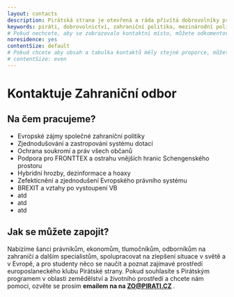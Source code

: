 ```yaml
---
layout: contacts
description: Pirátská strana je otevřená a ráda přivítá dobrovolníky pro oblasti v zahraničí a mezinárodní politice.
keywords: piráti, dobrovolnictví, zahraniční politika, mezinárodní politika
# Pokud nechcete, aby se zobrazovalo kontaktní místo, můžete odkomentovat následující řádek:
noresidence: yes
contentSize: default
# Pokud chcete aby obsah a tabulka kontaktů měly stejné proporce, můžete použít:
# contentSize: even
---
```


<div class="o-section-header o-section-header--indented">
  <h1 class="t-h2-alt">Kontaktuje Zahraniční odbor</h1>
</div>

<div class="o-section-header o-section-header--indented">
  <h2 class="t-h2-alt">Na čem pracujeme?</h2>
</div>

<ul>
  <li>Evropské zájmy společné zahraníční politiky</li>
  <li>Zjednodušování a zastropování systému dotací</li>
  <li>Ochrana soukromí a práv všech občanů</li>
  <li>Podpora pro FRONTTEX a ostrahu vnějších hranic Schengenského prostoru</li>
  <li>Hybridní hrozby, dezinformace a hoaxy </li>
  <li>Zefekticnění a zjednodušení Evropského právního systému</li>
  <li>BREXIT a vztahy po vystoupení VB</li>
  <li>atd</li>
  <li>atd</li>
  <li>atd</li>
</ul>
  
  
<div class="o-section-header o-section-header--indented">
  <h2 class="t-h2-alt">Jak se můžete zapojit?</h2>
</div>

Nabízíme šanci právníkům, ekonomům, tlumočníkům, odborníkům na zahraničí a dalším specialistům, spolupracovat na zlepšení situace v světě a v Evropě, a pro studenty něco se naučit a poznat zajímavé prostředí europoslaneckého klubu Pirátské strany. Pokud souhlasíte s Pirátským programem v oblasti zemědělství a životního prostředí a chcete nám pomoci, ozvěte se prosím <b>emailem na na <a href="mailto:zo@pirati.cz">ZO@PIRATI.CZ </a></b>. 

